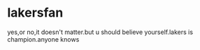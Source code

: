 # lakersfan
yes,or no,it doesn't matter.but u should believe yourself.lakers is champion.anyone knows
